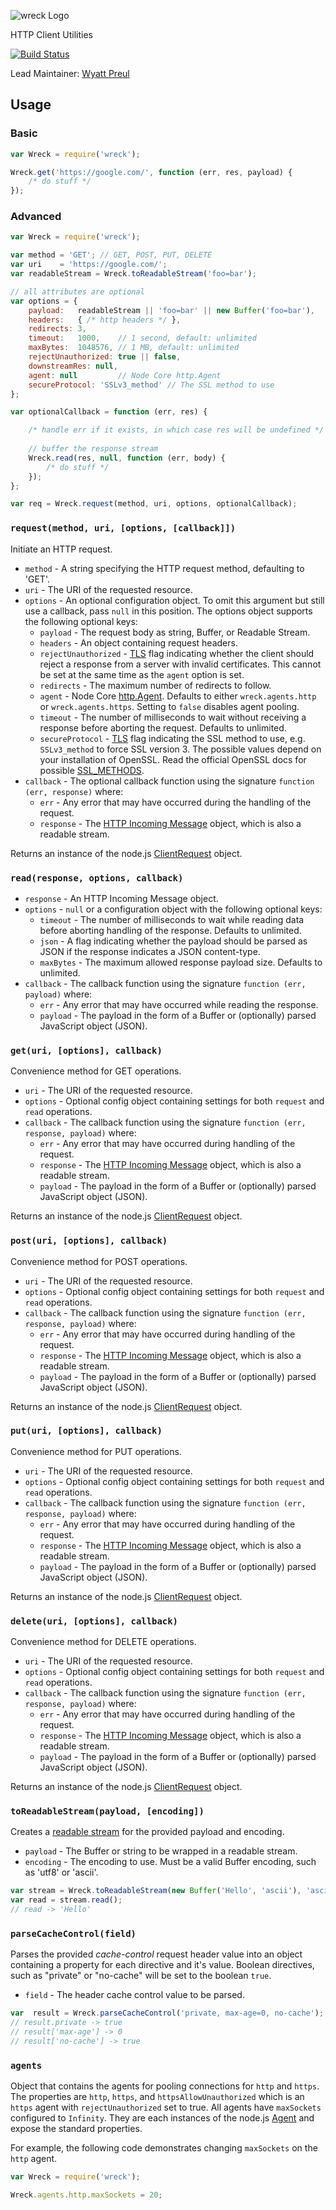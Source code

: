 ![wreck Logo](https://raw.github.com/hapijs/wreck/master/images/wreck.png)

HTTP Client Utilities

[![Build Status](https://secure.travis-ci.org/hapijs/wreck.png)](http://travis-ci.org/hapijs/wreck)

Lead Maintainer: [Wyatt Preul](https://github.com/wpreul)

## Usage
### Basic
```javascript
var Wreck = require('wreck');

Wreck.get('https://google.com/', function (err, res, payload) {
    /* do stuff */
});
```

### Advanced
```javascript
var Wreck = require('wreck');

var method = 'GET'; // GET, POST, PUT, DELETE
var uri    = 'https://google.com/';
var readableStream = Wreck.toReadableStream('foo=bar');

// all attributes are optional
var options = {
    payload:   readableStream || 'foo=bar' || new Buffer('foo=bar'),
    headers:   { /* http headers */ },
    redirects: 3,
    timeout:   1000,    // 1 second, default: unlimited
    maxBytes:  1048576, // 1 MB, default: unlimited
    rejectUnauthorized: true || false,
    downstreamRes: null,
    agent: null         // Node Core http.Agent
    secureProtocol: 'SSLv3_method' // The SSL method to use
};

var optionalCallback = function (err, res) {

    /* handle err if it exists, in which case res will be undefined */
    
    // buffer the response stream
    Wreck.read(res, null, function (err, body) {
        /* do stuff */
    });
};

var req = Wreck.request(method, uri, options, optionalCallback);
```


### `request(method, uri, [options, [callback]])`

Initiate an HTTP request.
- `method` - A string specifying the HTTP request method, defaulting to 'GET'.
- `uri` - The URI of the requested resource.
- `options` - An optional configuration object. To omit this argument but still
  use a callback, pass `null` in this position. The options object supports the
  following optional keys:
    - `payload` - The request body as string, Buffer, or Readable Stream.
    - `headers` - An object containing request headers.
    - `rejectUnauthorized` - [TLS](http://nodejs.org/api/tls.html) flag indicating
      whether the client should reject a response from a server with invalid certificates.  This cannot be set at the
      same time as the `agent` option is set.
    - `redirects` - The maximum number of redirects to follow.
    - `agent` - Node Core [http.Agent](http://nodejs.org/api/http.html#http_class_http_agent).
      Defaults to either `wreck.agents.http` or `wreck.agents.https`.  Setting to `false` disables agent pooling.
    - `timeout` - The number of milliseconds to wait without receiving a response
      before aborting the request. Defaults to unlimited.
    - `secureProtocol` - [TLS](http://nodejs.org/api/tls.html) flag indicating the SSL method to use, e.g. `SSLv3_method` to force SSL version 3. The possible values depend on your installation of OpenSSL. Read the official OpenSSL docs for possible [SSL_METHODS](http://www.openssl.org/docs/ssl/ssl.html#DEALING_WITH_PROTOCOL_METHODS).  
- `callback` - The optional callback function using the signature `function (err, response)` where:
    - `err` - Any error that may have occurred during the handling of the request.
    - `response` - The [HTTP Incoming Message](http://nodejs.org/api/http.html#http_http_incomingmessage)
       object, which is also a readable stream.

Returns an instance of the node.js [ClientRequest](http://nodejs.org/api/http.html#http_class_http_clientrequest) object.


### `read(response, options, callback)`
- `response` - An HTTP Incoming Message object.
- `options` - `null` or a configuration object with the following optional keys:
    - `timeout` - The number of milliseconds to wait while reading data before
    aborting handling of the response. Defaults to unlimited.
    - `json` - A flag indicating whether the payload should be parsed as JSON
    if the response indicates a JSON content-type.
    - `maxBytes` - The maximum allowed response payload size. Defaults to unlimited.
- `callback` - The callback function using the signature `function (err, payload)` where:
    - `err` - Any error that may have occurred while reading the response.
    - `payload` - The payload in the form of a Buffer or (optionally) parsed JavaScript object (JSON).


### `get(uri, [options], callback)`

Convenience method for GET operations.
- `uri` - The URI of the requested resource.
- `options` - Optional config object containing settings for both `request` and
  `read` operations.
- `callback` - The callback function using the signature `function (err, response, payload)` where:
    - `err` - Any error that may have occurred during handling of the request.
    - `response` - The [HTTP Incoming Message](http://nodejs.org/api/http.html#http_http_incomingmessage)
       object, which is also a readable stream.
    - `payload` - The payload in the form of a Buffer or (optionally) parsed JavaScript object (JSON).

Returns an instance of the node.js [ClientRequest](http://nodejs.org/api/http.html#http_class_http_clientrequest) object.


### `post(uri, [options], callback)`

Convenience method for POST operations.
- `uri` - The URI of the requested resource.
- `options` - Optional config object containing settings for both `request` and
  `read` operations.
- `callback` - The callback function using the signature `function (err, response, payload)` where:
    - `err` - Any error that may have occurred during handling of the request.
    - `response` - The [HTTP Incoming Message](http://nodejs.org/api/http.html#http_http_incomingmessage)
       object, which is also a readable stream.
    - `payload` - The payload in the form of a Buffer or (optionally) parsed JavaScript object (JSON).

Returns an instance of the node.js [ClientRequest](http://nodejs.org/api/http.html#http_class_http_clientrequest) object.


### `put(uri, [options], callback)`

Convenience method for PUT operations.
- `uri` - The URI of the requested resource.
- `options` - Optional config object containing settings for both `request` and
  `read` operations.
- `callback` - The callback function using the signature `function (err, response, payload)` where:
    - `err` - Any error that may have occurred during handling of the request.
    - `response` - The [HTTP Incoming Message](http://nodejs.org/api/http.html#http_http_incomingmessage)
       object, which is also a readable stream.
    - `payload` - The payload in the form of a Buffer or (optionally) parsed JavaScript object (JSON).

Returns an instance of the node.js [ClientRequest](http://nodejs.org/api/http.html#http_class_http_clientrequest) object.


### `delete(uri, [options], callback)`

Convenience method for DELETE operations.
- `uri` - The URI of the requested resource.
- `options` - Optional config object containing settings for both `request` and
  `read` operations.
- `callback` - The callback function using the signature `function (err, response, payload)` where:
    - `err` - Any error that may have occurred during handling of the request.
    - `response` - The [HTTP Incoming Message](http://nodejs.org/api/http.html#http_http_incomingmessage)
       object, which is also a readable stream.
    - `payload` - The payload in the form of a Buffer or (optionally) parsed JavaScript object (JSON).

Returns an instance of the node.js [ClientRequest](http://nodejs.org/api/http.html#http_class_http_clientrequest) object.


### `toReadableStream(payload, [encoding])`

Creates a [readable stream](http://nodejs.org/api/stream.html#stream_class_stream_readable)
for the provided payload and encoding.
- `payload` - The Buffer or string to be wrapped in a readable stream.
- `encoding` - The encoding to use. Must be a valid Buffer encoding, such as 'utf8' or 'ascii'.

```javascript
var stream = Wreck.toReadableStream(new Buffer('Hello', 'ascii'), 'ascii');
var read = stream.read();
// read -> 'Hello'
```

### `parseCacheControl(field)`

Parses the provided *cache-control* request header value into an object containing
a property for each directive and it's value. Boolean directives, such as "private"
or "no-cache" will be set to the boolean `true`.
- `field` - The header cache control value to be parsed.

```javascript
var  result = Wreck.parseCacheControl('private, max-age=0, no-cache');
// result.private -> true
// result['max-age'] -> 0
// result['no-cache'] -> true
```

### `agents`

Object that contains the agents for pooling connections for `http` and `https`.  The properties are `http`, `https`, and
`httpsAllowUnauthorized` which is an `https` agent with `rejectUnauthorized` set to true.  All agents have `maxSockets`
configured to `Infinity`.  They are each instances of the node.js [Agent](http://nodejs.org/api/http.html#http_class_http_agent)
and expose the standard properties.

For example, the following code demonstrates changing `maxSockets` on the `http` agent.

 ```js
 var Wreck = require('wreck');

 Wreck.agents.http.maxSockets = 20;
 ```
